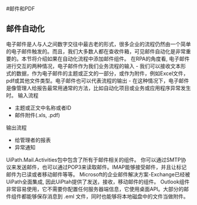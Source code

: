 #邮件和PDF

## 邮件自动化

电子邮件是人与人之间数字交往中最古老的形式，很多企业的流程仍然由一个简单的电子邮件触发的。而且，我们大多数人都在查收件箱，可见邮件自动化是非常重要的。本节将介绍如果在自动化流程中添加邮件组件。
在RPA的角度看, 电子邮件进行交互的两种情况，电子邮件作为我们业务流程的输入 - 我们可以接收文本形式的数据，作为电子邮件的主题或正文的一部分，或作为附件，例如Excel文件，pdf或其他文件类型。电子邮件也可以代表流程的输出 - 在这种情况下，电子邮件是像管理人给报告最常用通常的方法，比如自动化项目或业务或应用程序异常发生时。
输入流程
* 主题或正文中名称或者ID
* 邮件附件(.xls, .pdf)

输出流程
* 给管理者的报表
* 异常通知

UiPath.Mail.Activities包中包含了所有于邮件相关的组件。
你可以通过SMTP协议来发送邮件，也可以通过POP3来读取邮件。IMAP能够接受邮件，并且让标记邮件为已读或者移动邮件等等。
Microsoft的企业邮件解决方案-Exchange已经被UiPath全面集成, 因此UiPtah提供了发送，接收，移动邮件的组件。
Outlook组件非常容易使用，它不需要你配置任何服务器端信息，它使用桌面API。大部分的邮件组件都能够保存消息到 .eml 文件，同时也能够将本地磁盘中的文件当做附件。


